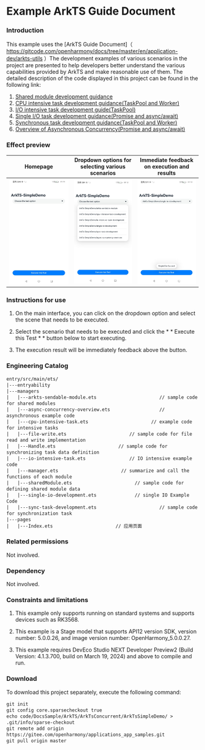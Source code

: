 # Example ArkTS Guide Document

### Introduction

This example uses the [ArkTS Guide Document]（ https://gitcode.com/openharmony/docs/tree/master/en/application-dev/arkts-utils ）The development examples of various scenarios in the project are presented to help developers better understand the various capabilities provided by ArkTS and make reasonable use of them. The detailed description of the code displayed in this project can be found in the following link:

1. [Shared module development guidance](https://gitcode.com/openharmony/docs/blob/master/en/application-dev/arkts-utils/arkts-sendable-module.md)
2. [CPU intensive task development guidance(TaskPool and Worker)](https://gitcode.com/openharmony/docs/blob/master/en/application-dev/arkts-utils/cpu-intensive-task-development.md)
3. [I/O intensive task development guide(TaskPool)](https://gitcode.com/openharmony/docs/blob/master/en/application-dev/arkts-utils/io-intensive-task-development.md)
4. [Single I/O task development guidance(Promise and async/await)](https://gitcode.com/openharmony/docs/blob/OpenHarmony-4.1-Release/en/application-dev/arkts-utils/single-io-development.md)
5. [Synchronous task development guidance(TaskPool and Worker)](https://gitcode.com/openharmony/docs/blob/master/en/application-dev/arkts-utils/sync-task-development.md)
6. [Overview of Asynchronous Concurrency(Promise and async/await)](https://gitcode.com/openharmony/docs/blob/master/en/application-dev/arkts-utils/async-concurrency-overview.md)

### Effect preview

|Homepage | Dropdown options for selecting various scenarios | Immediate feedback on execution and results|
|-------------------------------------|-------------------------------------|-----------------------|
| ![](screenshots/device/image1.jpeg) | ![](screenshots/device/image2.jpeg) | ![](screenshots/device/image3.jpeg) |

### Instructions for use

1. On the main interface, you can click on the dropdown option and select the scene that needs to be executed.

2. Select the scenario that needs to be executed and click the * * Execute this Test * * button below to start executing.

3. The execution result will be immediately feedback above the button.

### Engineering Catalog

```
entry/src/main/ets/
|---entryability
|---managers
|   |---arkts-sendable-module.ets                       // sample code for shared modules
|   |---async-concurrency-overview.ets                  // asynchronous example code
|   |---cpu-intensive-task.ets                       // example code for intensive tasks
|   |---file-write.ets                       // sample code for file read and write implementation
|   |---Handle.ets                       // sample code for synchronizing task data definition
|   |---io-intensive-task.ets                // IO intensive example code
|   |---manager.ets                       // summarize and call the functions of each module
|   |---sharedModule.ets                       // sample code for defining shared module data
|   |---single-io-development.ets              // single IO Example Code
|   |---sync-task-development.ets                       // sample code for synchronization task
|---pages
|   |---Index.ets                       // 应用页面
```

### Related permissions

Not involved.

### Dependency

Not involved.

### Constraints and limitations
1. This example only supports running on standard systems and supports devices such as RK3568.

2. This example is a Stage model that supports API12 version SDK, version number: 5.0.0.26, and image version number: OpenHarmony_5.0.0.27.

3. This example requires DevEco Studio NEXT Developer Preview2 (Build Version: 4.1.3.700, build on March 19, 2024) and above to compile and run.

### Download

To download this project separately, execute the following command:

````
git init
git config core.sparsecheckout true
echo code/DocsSample/ArkTS/ArkTsConcurrent/ArkTsSimpleDemo/ > .git/info/sparse-checkout
git remote add origin https://gitee.com/openharmony/applications_app_samples.git
git pull origin master
````